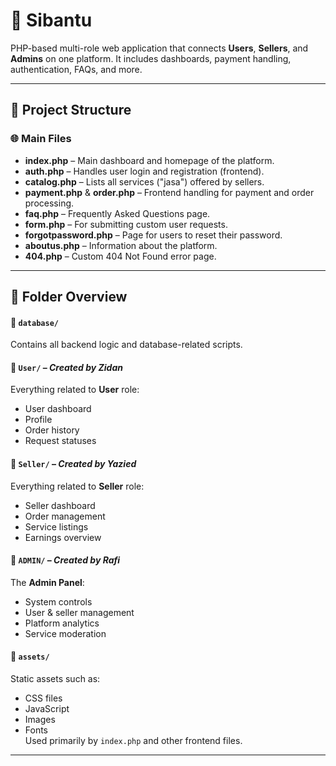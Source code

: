 # 🛒 Sibantu

PHP-based multi-role web application that connects **Users**, **Sellers**, and **Admins** on one platform. It includes dashboards, payment handling, authentication, FAQs, and more.

---

## 📁 Project Structure

### 🌐 Main Files
- **index.php** – Main dashboard and homepage of the platform.
- **auth.php** – Handles user login and registration (frontend).
- **catalog.php** – Lists all services ("jasa") offered by sellers.
- **payment.php** & **order.php** – Frontend handling for payment and order processing.
- **faq.php** – Frequently Asked Questions page.
- **form.php** – For submitting custom user requests.
- **forgotpassword.php** – Page for users to reset their password.
- **aboutus.php** – Information about the platform.
- **404.php** – Custom 404 Not Found error page.

---

## 📂 Folder Overview

#### 📂 `database/`
Contains all backend logic and database-related scripts.

#### 📂 `User/` – _Created by **Zidan**_
Everything related to **User** role:
- User dashboard
- Profile
- Order history
- Request statuses

#### 📂 `Seller/` – _Created by **Yazied**_
Everything related to **Seller** role:
- Seller dashboard
- Order management
- Service listings
- Earnings overview

#### 📂 `ADMIN/` – _Created by **Rafi**_
The **Admin Panel**:
- System controls
- User & seller management
- Platform analytics
- Service moderation

#### 📂 `assets/`
Static assets such as:
- CSS files
- JavaScript
- Images
- Fonts  
Used primarily by `index.php` and other frontend files.

---